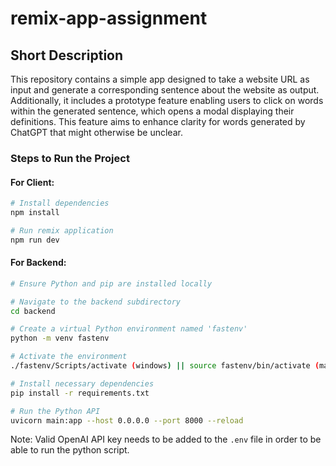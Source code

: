 # remix-app-assignment

## Short Description

This repository contains a simple app designed to take a website URL as input and generate a corresponding sentence about the website as output. Additionally, it includes a prototype feature enabling users to click on words within the generated sentence, which opens a modal displaying their definitions. This feature aims to enhance clarity for words generated by ChatGPT that might otherwise be unclear.

### Steps to Run the Project

#### For Client:

```bash
# Install dependencies
npm install

# Run remix application
npm run dev
```

#### For Backend:
```bash
# Ensure Python and pip are installed locally

# Navigate to the backend subdirectory
cd backend

# Create a virtual Python environment named 'fastenv'
python -m venv fastenv

# Activate the environment
./fastenv/Scripts/activate (windows) || source fastenv/bin/activate (macos)

# Install necessary dependencies
pip install -r requirements.txt

# Run the Python API
uvicorn main:app --host 0.0.0.0 --port 8000 --reload
```

Note: Valid OpenAI API key needs to be added to the ```.env``` file in order to be able to run the python script.



